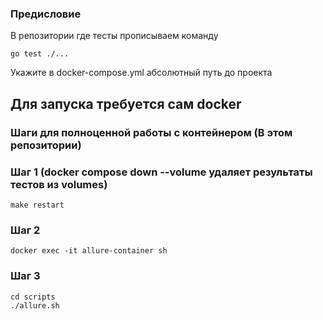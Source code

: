 ### Предисловие
В репозитории где тесты прописываем команду 
```shell
go test ./...
```
Укажите в docker-compose.yml абсолютный путь до проекта

## Для запуска требуется сам docker
### Шаги для полноценной работы с контейнером (В этом репозитории)

### Шаг 1 (docker compose down --volume удаляет результаты тестов из volumes)
```shell
make restart
```

### Шаг 2
```shell
docker exec -it allure-container sh
```

### Шаг 3
```shell
cd scripts
./allure.sh
```
